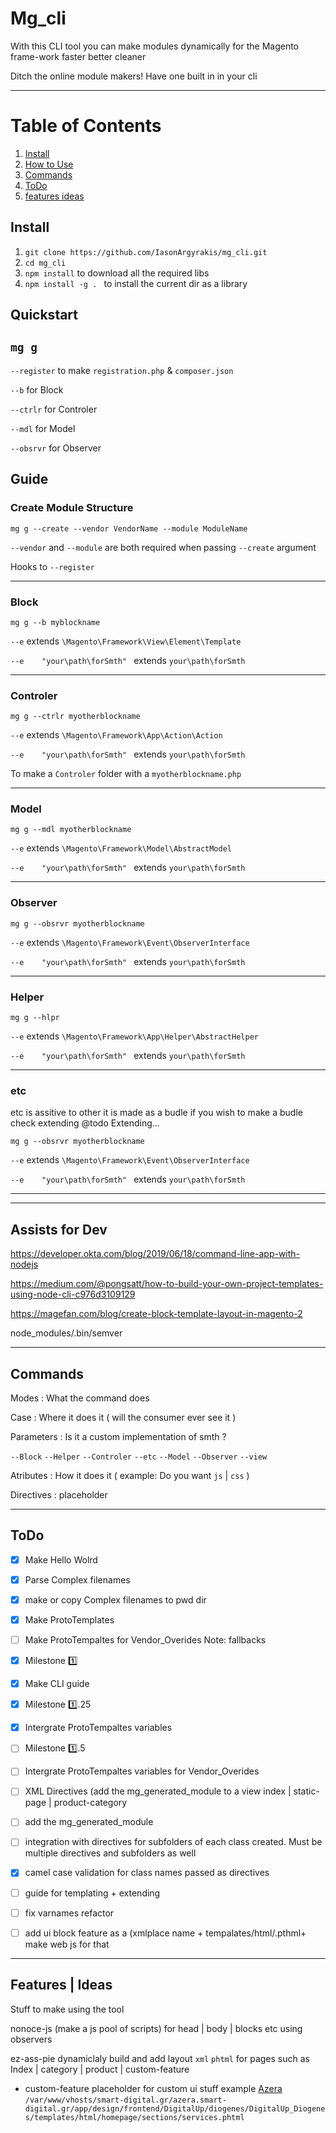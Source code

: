 # Mg_cli
With this CLI tool you can make modules dynamically for the Magento frame-work faster better cleaner 

Ditch the online module makers!
Have one built in in your cli

---
# Table of Contents
1. [Install](#install)
2. [How to Use](#quickstart)
4. [Commands](#commands)
5. [ToDo](#todo)
6. [features ideas](#features--ideas)

## Install

 1. `git clone https://github.com/IasonArgyrakis/mg_cli.git`
 2. `cd mg_cli` 
 3. `npm install` to download all the required libs
 3. `npm install -g . ` to install the current dir as a library 
 
 


## Quickstart

   `mg g`
--

`--register` to make `registration.php` & `composer.json`

`--b` for Block

`--ctrlr` for Controler

`--mdl` for Model

`--obsrvr` for Observer

## Guide

### Create Module Structure

`mg g --create --vendor VendorName --module ModuleName` 

`--vendor` and `--module` are both required when passing `--create` argument

Hooks to `--register`

---

### Block

`mg g --b myblockname` 

`--e` extends  `\Magento\Framework\View\Element\Template`

`--e    "your\path\forSmth" ` extends  `your\path\forSmth`

---

### Controler

`mg g --ctrlr myotherblockname `

`--e` extends  `\Magento\Framework\App\Action\Action`

`--e    "your\path\forSmth" ` extends  `your\path\forSmth`

To make a `Controler` folder with a `myotherblockname.php`  

---

### Model

`mg g --mdl myotherblockname `

`--e` extends  `\Magento\Framework\Model\AbstractModel`

`--e    "your\path\forSmth" ` extends  `your\path\forSmth`

---

### Observer

`mg g --obsrvr myotherblockname `

`--e` extends  `\Magento\Framework\Event\ObserverInterface`

`--e    "your\path\forSmth" ` extends  `your\path\forSmth`

---

### Helper

`mg g --hlpr `

`--e` extends  `\Magento\Framework\App\Helper\AbstractHelper`

`--e    "your\path\forSmth" ` extends  `your\path\forSmth`

---

### etc

etc is assitive to other it is made as a budle 
if you wish to make a budle check extending @todo Extending...

`mg g --obsrvr myotherblockname `

`--e` extends  `\Magento\Framework\Event\ObserverInterface`

`--e    "your\path\forSmth" ` extends  `your\path\forSmth`

---


---
## Assists for Dev

https://developer.okta.com/blog/2019/06/18/command-line-app-with-nodejs

https://medium.com/@pongsatt/how-to-build-your-own-project-templates-using-node-cli-c976d3109129

https://magefan.com/blog/create-block-template-layout-in-magento-2

node_modules/.bin/semver


---
## Commands

Modes : What the command does 

Case : Where it does it ( will the consumer ever see it ) 

Parameters :  Is it a custom implementation of smth ? 

`--Block` `--Helper` `--Controler` `--etc` `--Model` `--Observer` `--view`

Atributes : How it does it ( example: Do you want `js` | `css` )

Directives : placeholder

---

## ToDo 

- [x]  Make Hello Wolrd  

- [x]  Parse Complex filenames

- [x]  make or copy Complex filenames to pwd dir

- [x]  Make ProtoTemplates

- [ ]  Make ProtoTempaltes for Vendor_Overides Note: fallbacks 

- [x]  Milestone 1️⃣

- [x]  Make CLI guide

- [x]  Milestone 1️⃣.25

- [x]  Intergrate ProtoTempaltes variables

- [ ]  Milestone 1️⃣.5

- [ ]  Intergrate ProtoTempaltes variables for Vendor_Overides

- [ ]  XML Directives (add the mg_generated_module to a view  index | static-page | product-category 

- [ ]   add the mg_generated_module

- [ ]   integration with directives for subfolders of each class created. Must be multiple directives and subfolders as well

- [x]   camel case validation for class names passed as directives
- [ ]   guide for templating + extending
- [ ]   fix varnames refactor
- [ ]   add ui block feature as a  (xmlplace name  + tempalates/html/<name>.pthml+ make web js for that 

---

##  Features | Ideas 

Stuff to make using the tool 

nonoce-js (make a js pool of scripts) for head | body | blocks etc using observers 

ez-ass-pie dynamiclaly build and add layout `xml` `phtml` for pages such as Index | category | product | custom-feature
* custom-feature placeholder for custom ui stuff
   example  [Azera](https://azera.smart-digital.gr/?templatehints=magento)
   `/var/www/vhosts/smart-digital.gr/azera.smart-digital.gr/app/design/frontend/DigitalUp/diogenes/DigitalUp_Diogenes/templates/html/homepage/sections/services.phtml`




